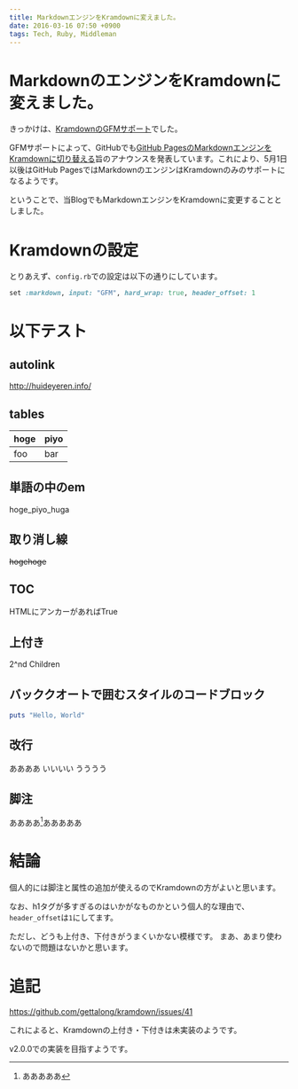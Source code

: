 ```yaml
---
title: MarkdownエンジンをKramdownに変えました。
date: 2016-03-16 07:50 +0900
tags: Tech, Ruby, Middleman
---
```


# MarkdownのエンジンをKramdownに変えました。

きっかけは、[KramdownのGFMサポート](http://kramdown.gettalong.org/parser/gfm.html)でした。

GFMサポートによって、GitHubでも[GitHub PagesのMarkdownエンジンをKramdownに切り替える](https://help.github.com/articles/updating-your-markdown-processor-to-kramdown/)旨のアナウンスを発表しています。これにより、5月1日以後はGitHub PagesではMarkdownのエンジンはKramdownのみのサポートになるようです。

ということで、当BlogでもMarkdownエンジンをKramdownに変更することとしました。

# Kramdownの設定

とりあえず、`config.rb`での設定は以下の通りにしています。

``` ruby
set :markdown, input: "GFM", hard_wrap: true, header_offset: 1
```

# 以下テスト

## autolink

http://huideyeren.info/

## tables

|hoge|piyo|
|----|----|
|foo |bar |

## 単語の中のem

hoge_piyo_huga

## 取り消し線

~~hogehoge~~

## TOC

HTMLにアンカーがあればTrue

## 上付き

2^nd Children

## バッククオートで囲むスタイルのコードブロック

``` ruby
puts "Hello, World"
```

## 改行

ああああ
いいいい
うううう

## 脚注

ああああ[^1]あああああ

[^1]: あああああ

# 結論

個人的には脚注と属性の追加が使えるのでKramdownの方がよいと思います。

なお、h1タグが多すぎるのはいかがなものかという個人的な理由で、`header_offset`は`1`にしてます。

ただし、どうも上付き、下付きがうまくいかない模様です。
まあ、あまり使わないので問題はないかと思います。

# 追記

https://github.com/gettalong/kramdown/issues/41

これによると、Kramdownの上付き・下付きは未実装のようです。

v2.0.0での実装を目指すようです。
